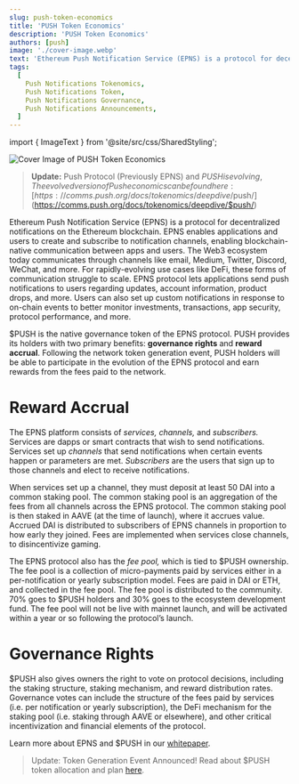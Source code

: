 ```yaml
---
slug: push-token-economics
title: 'PUSH Token Economics'
description: 'PUSH Token Economics'
authors: [push]
image: './cover-image.webp'
text: 'Ethereum Push Notification Service (EPNS) is a protocol for decentralized notifications on the Ethereum blockchain. EPNS enables applications and users to create and subscribe to notification channels, enabling blockchain-native communication between apps and users.'
tags:
  [
    Push Notifications Tokenomics,
    Push Notifications Token,
    Push Notifications Governance,
    Push Notifications Announcements,
  ]
---
```


import { ImageText } from '@site/src/css/SharedStyling';

![Cover Image of PUSH Token Economics](./cover-image.webp)

<!--truncate-->

> **Update:** Push Protocol (Previously EPNS) and $PUSH is evolving, The evolved version of Pusheconomics can be found here: [https://comms.push.org/docs/tokenomics/deepdive/$push/](https://comms.push.org/docs/tokenomics/deepdive/$push/)

Ethereum Push Notification Service (EPNS) is a protocol for decentralized notifications on the Ethereum blockchain. EPNS enables applications and users to create and subscribe to notification channels, enabling blockchain-native communication between apps and users. The Web3 ecosystem today communicates through channels like email, Medium, Twitter, Discord, WeChat, and more. For rapidly-evolving use cases like DeFi, these forms of communication struggle to scale. EPNS protocol lets applications send push notifications to users regarding updates, account information, product drops, and more. Users can also set up custom notifications in response to on-chain events to better monitor investments, transactions, app security, protocol performance, and more.

$PUSH is the native governance token of the EPNS protocol. PUSH provides its holders with two primary benefits: **governance rights** and **reward accrual**. Following the network token generation event, PUSH holders will be able to participate in the evolution of the EPNS protocol and earn rewards from the fees paid to the network.

# **Reward Accrual**

The EPNS platform consists of _services, channels,_ and _subscribers._ Services are dapps or smart contracts that wish to send notifications. Services set up _channels_ that send notifications when certain events happen or parameters are met. _Subscribers_ are the users that sign up to those channels and elect to receive notifications.

When services set up a channel, they must deposit at least 50 DAI into a common staking pool. The common staking pool is an aggregation of the fees from all channels across the EPNS protocol. The common staking pool is then staked in AAVE (at the time of launch), where it accrues value. Accrued DAI is distributed to subscribers of EPNS channels in proportion to how early they joined. Fees are implemented when services close channels, to disincentivize gaming.

The EPNS protocol also has the _fee pool,_ which is tied to $PUSH ownership. The fee pool is a collection of micro-payments paid by services either in a per-notification or yearly subscription model. Fees are paid in DAI or ETH, and collected in the fee pool. The fee pool is distributed to the community. 70% goes to $PUSH holders and 30% goes to the ecosystem development fund. The fee pool will not be live with mainnet launch, and will be activated within a year or so following the protocol’s launch.

# **Governance Rights**

$PUSH also gives owners the right to vote on protocol decisions, including the staking structure, staking mechanism, and reward distribution rates. Governance votes can include the structure of the fees paid by services (i.e. per notification or yearly subscription), the DeFi mechanism for the staking pool (i.e. staking through AAVE or elsewhere), and other critical incentivization and financial elements of the protocol.

Learn more about EPNS and $PUSH in our [whitepaper](https://whitepaper.epns.io/).

> Update: Token Generation Event Announced! Read about $PUSH token allocation and plan [here](https://medium.com/ethereum-push-notification-service/announcing-the-epns-push-token-generation-event-4d1699e716f5).
